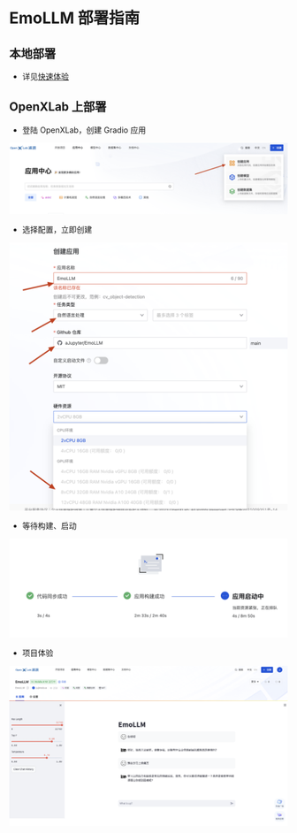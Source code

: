 # EmoLLM 部署指南

## 本地部署
- 详见[快速体验](../docs/quick_start.md)

## OpenXLab 上部署

- 登陆 OpenXLab，创建 Gradio 应用

![Login OpenXLab](../assets/deploy_1.png)

- 选择配置，立即创建

![config](../assets/deploy_2.png)

- 等待构建、启动

![wait a minutes](../assets/deploy_3.png)

- 项目体验

![enjoy](../assets/deploy_4.png)